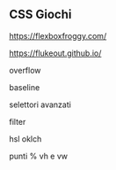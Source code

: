 ## CSS Giochi

https://flexboxfroggy.com/

https://flukeout.github.io/

overflow

baseline

selettori avanzati

filter

hsl
oklch

punti % 
vh e vw